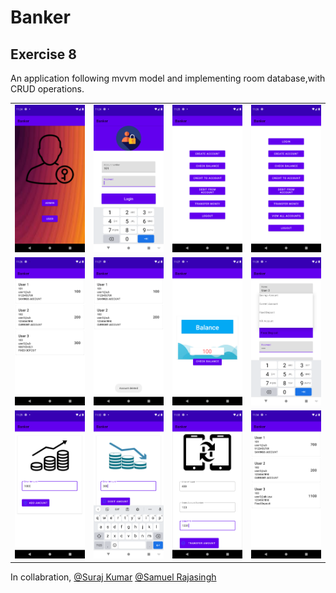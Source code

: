 # Banker
## Exercise 8

An application following mvvm model and implementing room database,with CRUD operations.
 <table>

   <tr>
         <td><img src="./images/i1.png" width=240 ></td>
         <td><img src="./images/i2.png" width=240 ></td>
         <td><img src="./images/i3.png" width=240 ></td>
         <td><img src="./images/i4.png" width=240 ></td>
   </tr>
   <tr>
         <td><img src="./images/i5.png" width=240 ></td>
         <td><img src="./images/i6.png" width=240 ></td>
         <td><img src="./images/i7.png" width=240 ></td>
         <td><img src="./images/i8.png" width=240 ></td>
   </tr>
   <tr>
         <td><img src="./images/i9.png" width=240 ></td>
         <td><img src="./images/i10.png" width=240 ></td>
         <td><img src="./images/i11.png" width=240 ></td>
         <td><img src="./images/i12.png" width=240 ></td>
   </tr>
 </table>



In collabration,
[@Suraj Kumar](https://github.com/suraj27499)
[@Samuel Rajasingh](https://github.com/samuelrajasingh)
